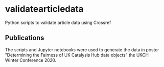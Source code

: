 # validatearticledata
Python scripts to validate article data using Crossref 
## Publications
The scripts and Jupyter notebooks were used to generate the data in poster "Determining the Fairness of UK Catalysis Hub data objects" the UKCH Winter Conference 2020.
